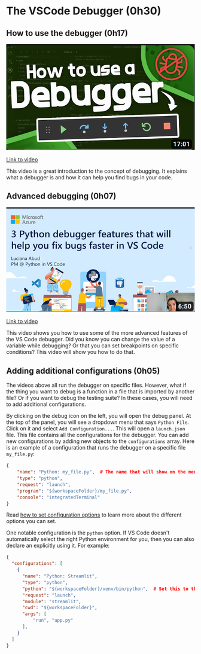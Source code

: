 # The VSCode Debugger (0h30)

## How to use the debugger (0h17)

![How to Use a Debugger - Debugger Tutorial](../images/how-to-use-a-debugger.png)

[Link to video](https://youtu.be/7qZBwhSlfOo?si=D19j0n9lwvITiEN2)

This video is a great introduction to the concept of debugging. It explains what a debugger is and how it can help you find bugs in your code.

## Advanced debugging (0h07)

![Three Python debugger features that will help you fix bugs faster in VS Code](../images/three-python-debugger-features.png)

[Link to video](https://youtu.be/2hZ5xwgosso?si=Zj_GhbAKGBaBYgal)

This video shows you how to use some of the more advanced features of the VS Code debugger. Did you know you can change the value of a variable while debugging? Or that you can set breakpoints on specific conditions? This video will show you how to do that.

## Adding additional configurations (0h05)

The videos above all run the debugger on specific files. However, what if the thing you want to debug is a function in a file that is imported by another file? Or if you want to debug the testing suite? In these cases, you will need to add additional configurations.

By clicking on the debug icon on the left, you will open the debug panel. At the top of the panel, you will see a dropdown menu that says `Python File`. Click on it and select `Add Configuration...`. This will open a `launch.json` file. This file contains all the configurations for the debugger. You can add new configurations by adding new objects to the `configurations` array. Here is an example of a configuration that runs the debugger on a specific file `my_file.py`:

```json
{
    "name": "Python: my_file.py",  # The name that will show on the menu
    "type": "python",
    "request": "launch",
    "program": "${workspaceFolder}/my_file.py",
    "console": "integratedTerminal"
}
```

Read [how to set configuration options](https://code.visualstudio.com/docs/python/debugging#_set-configuration-options) to learn more about the different options you can set.

One notable configuration is the `python` option. If VS Code doesn't automatically select the right Python environment for you, then you can also declare an explicitly using it. For example:

```json
{
  "configurations": [
    {
      "name": "Python: Streamlit",
      "type": "python",
      "python": "${workspaceFolder}/venv/bin/python",  # Set this to the path of your Python interpreter
      "request": "launch",
      "module": "streamlit",
      "cwd": "${workspaceFolder}",
      "args": [
          "run", "app.py"
      ],
    }
  ]
}
```
